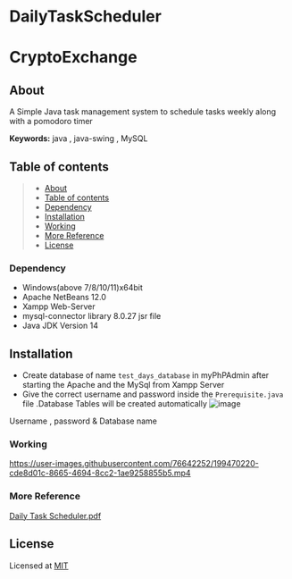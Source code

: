 # DailyTaskScheduler
# CryptoExchange

## About

A Simple Java task management system to schedule tasks weekly along with a pomodoro timer  


**Keywords:**  java , java-swing , MySQL

## Table of contents

>   * [About](#about--synopsis)
>   * [Table of contents](#table-of-contents)
>   * [Dependency](#dependency)
>   * [Installation](#installation)
>   * [Working](#working)
>   * [More Reference](#more-reference)
>   * [License](#license)

### Dependency

- Windows(above 7/8/10/11)x64bit
- Apache NetBeans 12.0
- Xampp Web-Server
- mysql-connector library 8.0.27 jsr file
- Java JDK Version 14

## Installation

- Create database of name `test_days_database` in myPhPAdmin after starting the Apache and the MySql from Xampp Server 
- Give the correct username and password inside the `Prerequisite.java` file .Database Tables will be created automatically
![image](https://user-images.githubusercontent.com/76642252/199481601-35bf4447-4725-461b-b961-17137540539e.png)
<figcaption> Username , password & Database name</figcaption>

### Working

https://user-images.githubusercontent.com/76642252/199470220-cde8d01c-8665-4694-8cc2-1ae9258855b5.mp4

### More Reference

[Daily Task Scheduler.pdf](https://github.com/VidhyaVarshanyJS/DailyTaskScheduler/blob/1a3c85cf9180288d2f78b16ad44c3ed7ecf0358f/Daily%20Task%20Scheduler.pdf)

## License

Licensed at [MIT](https://choosealicense.com/licenses/mit/)
